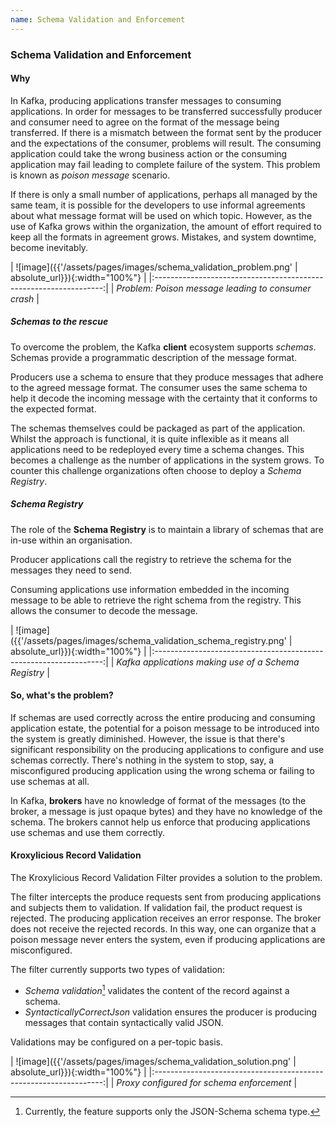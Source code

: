 ```yaml
---
name: Schema Validation and Enforcement
---
```


### Schema Validation and Enforcement

#### Why

In Kafka, producing applications transfer messages to consuming applications.  In order for messages to be transferred successfully
producer and consumer need to agree on the format of the message being transferred. If there is a mismatch between the format sent
by the producer and the expectations of the consumer, problems will result.  The consuming application could take the wrong business
action or the consuming application may fail leading to complete failure of the system.  This problem is known as *poison message*
scenario.

If there is only a small number of applications, perhaps all managed by the same team, it is possible for the developers to use
informal agreements about what message format will be used on which topic.  However, as the use of Kafka grows within the organization,
the amount of effort required to keep all the formats in agreement grows.  Mistakes, and system downtime, become inevitably.

| ![image]({{'/assets/pages/images/schema_validation_problem.png' | absolute_url}}){:width="100%"} |
|:-----------------------------------------------------------------:|
|    *Problem: Poison message leading to consumer crash*     |


##### Schemas to the rescue

To overcome the problem, the Kafka **client** ecosystem supports _schemas_.  Schemas provide a programmatic description
of the message format.

Producers use a schema to ensure that they produce messages that adhere to the agreed message format.  The consumer
uses the same schema to help it decode the incoming message with the certainty that it conforms to the expected format.

The schemas themselves could be packaged as part of the application.  Whilst the approach is functional, it is quite
inflexible as it means all applications need to be redeployed every time a schema changes.  This becomes a challenge
as the number of applications in the system grows.  To counter this challenge organizations often choose to deploy a
*Schema Registry*. 

##### Schema Registry

The role of the  **Schema Registry**  is to maintain a library of schemas that are in-use within an organisation.

Producer applications call the registry to retrieve the schema for the messages they need to send.

Consuming applications use information embedded in the incoming message to be able to retrieve the right schema from
the registry.  This allows the consumer to decode the message.

| ![image]({{'/assets/pages/images/schema_validation_schema_registry.png' | absolute_url}}){:width="100%"} |
|:-----------------------------------------------------------------:|
|    *Kafka applications making use of a Schema Registry*     |


#### So, what's the problem?

If schemas are used correctly across the entire producing and consuming application estate, the potential for a
poison message to be introduced into the system is greatly diminished.  However, the issue is that there's significant
responsibility on the producing applications to configure and use schemas correctly.  There's nothing in the system to
stop, say, a misconfigured producing application using the wrong schema or failing to use schemas at all.

In Kafka, **brokers** have no knowledge of format of the messages (to the broker, a message is just opaque bytes) and they
have no knowledge of the schema.  The brokers cannot help us enforce that producing applications use schemas and use them
correctly.

#### Kroxylicious Record Validation

The Kroxylicious Record Validation Filter provides a solution to the problem. 

The filter intercepts the produce requests sent from producing applications and subjects them to validation. If
validation fail, the product request is rejected.  The producing application receives an error response.  The broker
does not receive the rejected records.  In this way, one can organize that a poison message never enters the system,
even if producing applications are misconfigured.

The filter currently supports two types of validation:

* _Schema validation_[^1] validates the content of the record against a schema.  
* _SyntacticallyCorrectJson_ validation ensures the producer is producing messages that contain syntactically valid
  JSON.

Validations may be configured on a per-topic basis.

| ![image]({{'/assets/pages/images/schema_validation_solution.png' | absolute_url}}){:width="100%"} |
|:-----------------------------------------------------------------:|
|    *Proxy configured for schema enforcement*     |


[^1]: Currently, the feature supports only the JSON-Schema schema type.
